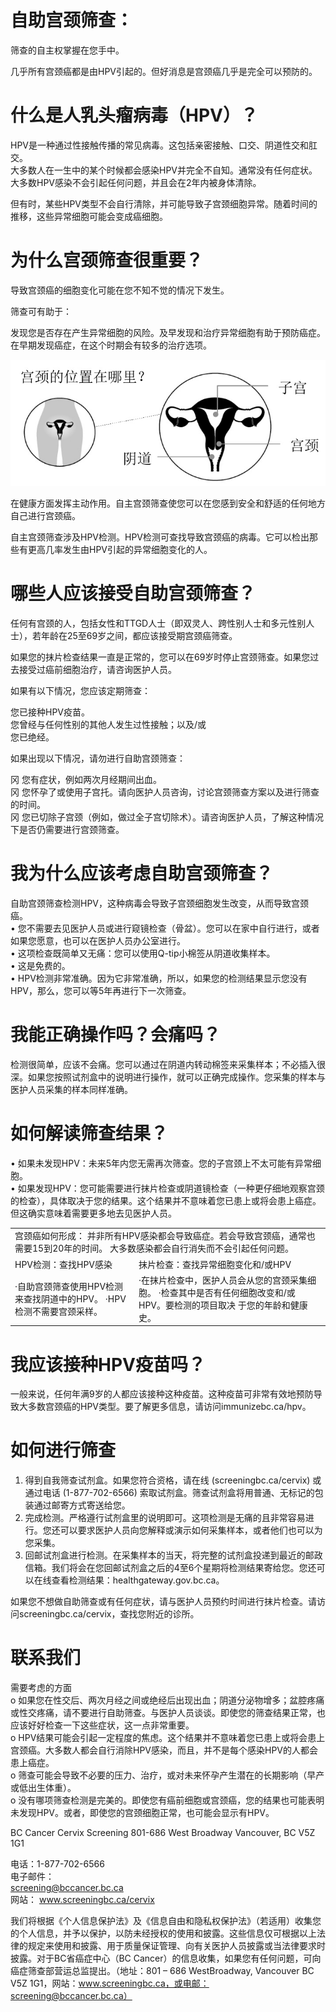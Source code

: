 # 自助宫颈筛查：  

筛查的自主权掌握在您手中。  

几乎所有宫颈癌都是由HPV引起的。但好消息是宫颈癌几乎是完全可以预防的。  

# 什么是人乳头瘤病毒（HPV）？  

HPV是一种通过性接触传播的常见病毒。这包括亲密接触、口交、阴道性交和肛交。  
大多数人在一生中的某个时候都会感染HPV并完全不自知。通常没有任何症状。大多数HPV感染不会引起任何问题，并且会在2年内被身体清除。  

但有时，某些HPV类型不会自行清除，并可能导致子宫颈细胞异常。随着时间的推移，这些异常细胞可能会变成癌细胞。  

# 为什么宫颈筛查很重要？  

导致宫颈癌的细胞变化可能在您不知不觉的情况下发生。  

筛查可有助于：  

发现您是否存在产生异常细胞的风险。及早发现和治疗异常细胞有助于预防癌症。在早期发现癌症，在这个时期会有较多的治疗选项。  

![](images/1248679b316d6ad7842893fc7ff39ba8ee689c8cf385b0e3b531f008f42f14f5.jpg)  

在健康方面发挥主动作用。自主宫颈筛查使您可以在您感到安全和舒适的任何地方自己进行宫颈癌。  

自主宫颈筛查涉及HPV检测。HPV检测可查找导致宫颈癌的病毒。它可以检出那些有更高几率发生由HPV引起的异常细胞变化的人。  

# 哪些人应该接受自助宫颈筛查？  

任何有宫颈的人，包括女性和TTGD人士（即双灵人、跨性别人士和多元性别人士），若年龄在25至69岁之间，都应该接受期宫颈癌筛查。  

如果您的抹片检查结果一直是正常的，您可以在69岁时停止宫颈筛查。如果您过去接受过癌前细胞治疗，请咨询医护人员。  

如果有以下情况，您应该定期筛查：  

您已接种HPV疫苗。  
您曾经与任何性别的其他人发生过性接触；以及/或  
您已绝经。  

如果出现以下情况，请勿进行自助宫颈筛查：  

冈 您有症状，例如两次月经期间出血。  
冈 您怀孕了或使用子宫托。请向医护人员咨询，讨论宫颈筛查方案以及进行筛查的时间。  
冈 您已切除子宫颈（例如，做过全子宫切除术）。请咨询医护人员，了解这种情况下是否仍需要进行宫颈筛查。  

# 我为什么应该考虑自助宫颈筛查？  

自助宫颈筛查检测HPV，这种病毒会导致子宫颈细胞发生改变，从而导致宫颈癌。  
• 您不需要去见医护人员或进行窥镜检查（骨盆）。您可以在家中自行进行，或者如果您愿意，也可以在医护人员办公室进行。  
• 这项检查既简单又无痛：您可以使用Q-tip小棉签从阴道收集样本。  
• 这是免费的。  
• HPV检测非常准确。因为它非常准确，所以，如果您的检测结果显示您没有HPV，那么，您可以等5年再进行下一次筛查。  

# 我能正确操作吗？会痛吗？  

检测很简单，应该不会痛。您可以通过在阴道内转动棉签来采集样本；不必插入很深。如果您按照试剂盒中的说明进行操作，就可以正确完成操作。您采集的样本与医护人员采集的样本同样准确。  

# 如何解读筛查结果？  

• 如果未发现HPV：未来5年内您无需再次筛查。您的子宫颈上不太可能有异常细胞。  
• 如果发现HPV：您可能需要进行抹片检查或阴道镜检查（一种更仔细地观察宫颈的检查），具体取决于您的结果。这个结果并不意味着您已患上或将会患上癌症。但这确实意味着需要更多地去见医护人员。  

<html><body><table><tr><td colspan="2">宫颈癌如何形成： 并非所有HPV感染都会导致癌症。若会导致宫颈癌，通常也需要15到20年的时间。 大多数感染都会自行消失而不会引起任何问题。</td></tr><tr><td>HPV检测：查找HPV感染</td><td>抹片检查：查找异常细胞变化和/或HPV</td></tr><tr><td>·自助宫颈筛查使用HPV检测来查找阴道中的HPV。 ·HPV检测不需要宫颈采样。</td><td>·在抹片检查中，医护人员会从您的宫颈采集细胞。 ·检查其中是否有任何细胞改变和/或HPV。要检测的项目取决 于您的年龄和健康史。</td></tr></table></body></html>  

# 我应该接种HPV疫苗吗？  

一般来说，任何年满9岁的人都应该接种这种疫苗。这种疫苗可非常有效地预防导致大多数宫颈癌的HPV类型。要了解更多信息，请访问immunizebc.ca/hpv。  

# 如何进行筛查  

1. 得到自我筛查试剂盒。如果您符合资格，请在线 (screeningbc.ca/cervix) 或通过电话 (1-877-702-6566) 索取试剂盒。筛查试剂盒将用普通、无标记的包装通过邮寄方式寄送给您。  
2. 完成检测。严格遵行试剂盒里的说明即可。这项检测是无痛的且非常容易进行。您还可以要求医护人员向您解释或演示如何采集样本，或者他们也可以为您采集。  
3. 回邮试剂盒进行检测。在采集样本的当天，将完整的试剂盒投递到最近的邮政信箱。我们将会在您回邮试剂盒之后的4至6个星期将检测结果寄给您。您还可以在线查看检测结果：healthgateway.gov.bc.ca。  

如果您不想做自助筛查或有任何症状，请与医护人员预约时间进行抹片检查。请访问screeningbc.ca/cervix，查找您附近的诊所。  

# 联系我们  

需要考虑的方面  
o 如果您在性交后、两次月经之间或绝经后出现出血；阴道分泌物增多；盆腔疼痛或性交疼痛，请不要进行自助筛查。与医护人员谈谈。即使您的筛查结果正常，也应该好好检查一下这些症状，这一点非常重要。  
o HPV结果可能会引起一定程度的焦虑。这个结果并不意味着您已患上或将会患上宫颈癌。大多数人都会自行消除HPV感染，而且，并不是每个感染HPV的人都会患上癌症。  
o 筛查可能会导致不必要的压力、治疗，或对未来怀孕产生潜在的长期影响（早产或低出生体重）。  
o 没有哪项筛查检测是完美的。即使您有癌前细胞或宫颈癌，您的结果也可能表明未发现HPV。或者，即使您的宫颈细胞正常，也可能会显示有HPV。  

BC Cancer Cervix Screening 801-686 West Broadway Vancouver, BC V5Z 1G1  

电话：1-877-702-6566  
电子邮件：  
screening@bccancer.bc.ca  
网站： www.screeningbc.ca/cervix  

我们将根据《个人信息保护法》及《信息自由和隐私权保护法》（若适用）收集您的个人信息，并予以保护，以防未经授权的使用和披露。这些信息仅可根据以上法律的规定来使用和披露、用于质量保证管理、向有关医护人员披露或当法律要求时披露。对于BC省癌症中心（BC Cancer）的信息收集，如果您有任何问题，可向癌症筛查部营运总监提出。（地址：801 – 686 WestBroadway, Vancouver BC V5Z 1G1，网站：www.screeningbc.ca，或电邮：screening@bccancer.bc.ca）  